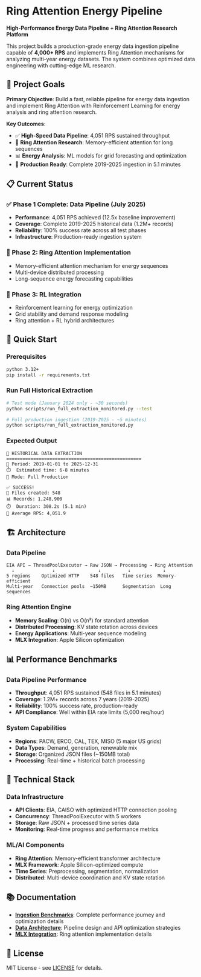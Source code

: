 # Ring Attention Energy Pipeline

**High-Performance Energy Data Pipeline + Ring Attention Research Platform**

This project builds a production-grade energy data ingestion pipeline capable of **4,000+ RPS** and implements Ring Attention mechanisms for analyzing multi-year energy datasets. The system combines optimized data engineering with cutting-edge ML research.

## 🎯 Project Goals

**Primary Objective**: Build a fast, reliable pipeline for energy data ingestion and implement Ring Attention with Reinforcement Learning for energy analysis and ring attention research.

**Key Outcomes**:

- ✅ **High-Speed Data Pipeline**: 4,051 RPS sustained throughput
- 🔬 **Ring Attention Research**: Memory-efficient attention for long sequences
- 📊 **Energy Analysis**: ML models for grid forecasting and optimization
- 🚀 **Production Ready**: Complete 2019-2025 ingestion in 5.1 minutes

## 📋 Current Status

### ✅ Phase 1 Complete: Data Pipeline (July 2025)

- **Performance**: 4,051 RPS achieved (12.5x baseline improvement)
- **Coverage**: Complete 2019-2025 historical data (1.2M+ records)
- **Reliability**: 100% success rate across all test phases
- **Infrastructure**: Production-ready ingestion system

### 🔬 Phase 2: Ring Attention Implementation

- Memory-efficient attention mechanism for energy sequences
- Multi-device distributed processing
- Long-sequence energy forecasting capabilities

### 🧠 Phase 3: RL Integration

- Reinforcement learning for energy optimization
- Grid stability and demand response modeling
- Ring attention + RL hybrid architectures

## 🚀 Quick Start

### Prerequisites

```bash
python 3.12+
pip install -r requirements.txt
```

### Run Full Historical Extraction

```bash
# Test mode (January 2024 only - ~30 seconds)
python scripts/run_full_extraction_monitored.py --test

# Full production ingestion (2019-2025 - ~5 minutes)
python scripts/run_full_extraction_monitored.py
```

### Expected Output

```
🚀 HISTORICAL DATA EXTRACTION
==================================================
📅 Period: 2019-01-01 to 2025-12-31
⏱️  Estimated time: 6-8 minutes
🔧 Mode: Full Production

✅ SUCCESS!
📁 Files created: 548
📊 Records: 1,248,900
⏱️  Duration: 308.2s (5.1 min)
🚀 Average RPS: 4,051.9
```

## 🏗️ Architecture

### Data Pipeline

```
EIA API → ThreadPoolExecutor → Raw JSON → Processing → Ring Attention
  ↓              ↓                ↓          ↓            ↓
5 regions    Optimized HTTP    548 files   Time series  Memory-efficient
Multi-year   Connection pools  ~150MB      Segmentation  Long sequences
```

### Ring Attention Engine

- **Memory Scaling**: O(n) vs O(n²) for standard attention
- **Distributed Processing**: KV state rotation across devices
- **Energy Applications**: Multi-year sequence modeling
- **MLX Integration**: Apple Silicon optimization

## 📊 Performance Benchmarks

### Data Pipeline Performance

- **Throughput**: 4,051 RPS sustained (548 files in 5.1 minutes)
- **Coverage**: 1.2M+ records across 7 years (2019-2025)
- **Reliability**: 100% success rate, production-ready
- **API Compliance**: Well within EIA rate limits (5,000 req/hour)

### System Capabilities

- **Regions**: PACW, ERCO, CAL, TEX, MISO (5 major US grids)
- **Data Types**: Demand, generation, renewable mix
- **Storage**: Organized JSON files (~150MB total)
- **Processing**: Real-time + historical batch processing

## 🔧 Technical Stack

### Data Infrastructure

- **API Clients**: EIA, CAISO with optimized HTTP connection pooling
- **Concurrency**: ThreadPoolExecutor with 5 workers
- **Storage**: Raw JSON + processed time series data
- **Monitoring**: Real-time progress and performance metrics

### ML/AI Components

- **Ring Attention**: Memory-efficient transformer architecture
- **MLX Framework**: Apple Silicon-optimized compute
- **Time Series**: Preprocessing, segmentation, normalization
- **Distributed**: Multi-device coordination and KV state rotation

## 📚 Documentation

- **[Ingestion Benchmarks](docs/extraction_benchmark_documentation.md)**: Complete performance journey and optimization details
- **[Data Architecture](docs/data_architecture_plan.md)**: Pipeline design and API optimization strategies
- **[MLX Integration](docs/mlx_integration_summary.md)**: Ring attention implementation details

## 📄 License

MIT License - see [LICENSE](LICENSE) for details.
